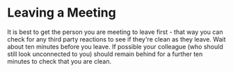 [Title]: # (Выход из собрания)
[Order]: # (6)

# Leaving a Meeting

It is best to get the person you are meeting to leave first - that way you can check for any third party reactions to see if they're clean as they leave. Wait about ten minutes before you leave. If possible your colleague (who should still look unconnected to you) should remain behind for a further ten minutes to check that you are clean.